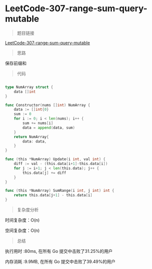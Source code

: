 #  LeetCode-307-range-sum-query-mutable

>题目链接

[LeetCode-307-range-sum-query-mutable](https://leetcode-cn.com/problems/range-sum-query-mutable/)

>思路

保存前缀和

>代码

```go

type NumArray struct {
    data []int
}

func Constructor(nums []int) NumArray {
    data := []int{0}
    sum := 0
    for i := 0; i < len(nums); i++ {
        sum += nums[i]
        data = append(data, sum)
    }
    return NumArray{
        data: data,
    }
}

func (this *NumArray) Update(i int, val int) {
    diff := val - (this.data[i+1]-this.data[i])
    for j := i+1; j < len(this.data); j++ {
        this.data[j] += diff
    }
}

func (this *NumArray) SumRange(i int, j int) int {
    return this.data[j+1] - this.data[i]
}

```

>复杂度分析

时间复杂度：O(n)

空间复杂度：O(n)

>总结

执行用时 :80ms, 在所有 Go 提交中击败了31.25%的用户
 
内存消耗 :9.9MB, 在所有 Go 提交中击败了39.49%的用户

